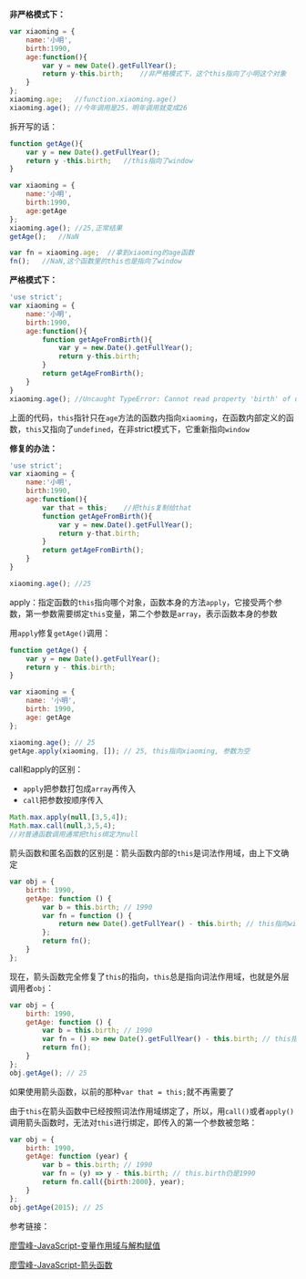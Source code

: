 **非严格模式下：**
```javascript
var xiaoming = {
    name:'小明',
    birth:1990,
    age:function(){
        var y = new Date().getFullYear();
        return y-this.birth;	//非严格模式下，这个this指向了小明这个对象
    }
};
xiaoming.age;	//function.xiaoming.age()
xiaoming.age();	//今年调用是25，明年调用就变成26
```

拆开写的话：

```javascript
function getAge(){
    var y = new Date().getFullYear();
    return y -this.birth;	//this指向了window
}

var xiaoming = {
    name:'小明',
    birth:1990,
    age:getAge
};
xiaoming.age();	//25,正常结果
getAge();	//NaN
```

```javascript
var fn = xiaoming.age;	//拿到xiaoming的age函数
fn();	//NaN,这个函数里的this也是指向了window
```
**严格模式下：**
```javascript
'use strict';
var xiaoming = {
    name:'小明',
    birth:1990,
    age:function(){
        function getAgeFromBirth(){
            var y = new.Date().getFullYear();
            return y-this.birth;
        }
        return getAgeFromBirth();
    }
}
xiaoming.age();	//Uncaught TypeError: Cannot read property 'birth' of undefined

```

上面的代码，`this`指针只在`age`方法的函数内指向`xiaoming`，在函数内部定义的函数，`this`又指向了`undefined`，在非strict模式下，它重新指向`window`

**修复的办法：**

```javascript
'use strict';
var xiaoming = {
    name:'小明',
    birth:1990,
    age:function(){
        var that = this;	//把this复制给that
        function getAgeFromBirth(){
            var y = new.Date().getFullYear();
            return y-that.birth;
        }
        return getAgeFromBirth();
    }
}

xiaoming.age();	//25
```

apply：指定函数的`this`指向哪个对象，函数本身的方法`apply`，它接受两个参数，第一参数需要绑定`this`变量，第二个参数是`array`，表示函数本身的参数

用`apply`修复`getAge()`调用：

```javascript
function getAge() {
    var y = new Date().getFullYear();
    return y - this.birth;
}

var xiaoming = {
    name: '小明',
    birth: 1990,
    age: getAge
};

xiaoming.age(); // 25
getAge.apply(xiaoming, []); // 25, this指向xiaoming, 参数为空
```

call和apply的区别：

- `apply`把参数打包成`array`再传入
- `call`把参数按顺序传入

```javascript
Math.max.apply(null,[3,5,4]);
Math.max.call(null,3,5,4);
//对普通函数调用通常把this绑定为null
```



箭头函数和匿名函数的区别是：箭头函数内部的`this`是词法作用域，由上下文确定

```javascript
var obj = {
    birth: 1990,
    getAge: function () {
        var b = this.birth; // 1990
        var fn = function () {
            return new Date().getFullYear() - this.birth; // this指向window或undefined
        };
        return fn();
    }
};
```

现在，箭头函数完全修复了`this`的指向，`this`总是指向词法作用域，也就是外层调用者`obj`： 

```javascript
var obj = {
    birth: 1990,
    getAge: function () {
        var b = this.birth; // 1990
        var fn = () => new Date().getFullYear() - this.birth; // this指向obj对象
        return fn();
    }
};
obj.getAge(); // 25
```

如果使用箭头函数，以前的那种`var that = this;`就不再需要了

由于`this`在箭头函数中已经按照词法作用域绑定了，所以，用`call()`或者`apply()`调用箭头函数时，无法对`this`进行绑定，即传入的第一个参数被忽略： 

```javascript
var obj = {
    birth: 1990,
    getAge: function (year) {
        var b = this.birth; // 1990
        var fn = (y) => y - this.birth; // this.birth仍是1990
        return fn.call({birth:2000}, year);
    }
};
obj.getAge(2015); // 25
```

参考链接：

[廖雪峰-JavaScript-变量作用域与解构赋值](https://www.liaoxuefeng.com/wiki/001434446689867b27157e896e74d51a89c25cc8b43bdb3000/0014344993159773a464f34e1724700a6d5dd9e235ceb7c000)

[廖雪峰-JavaScript-箭头函数](https://www.liaoxuefeng.com/wiki/001434446689867b27157e896e74d51a89c25cc8b43bdb3000/001438565969057627e5435793645b7acaee3b6869d1374000)


